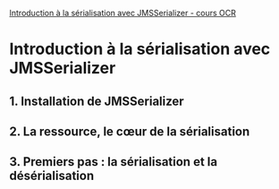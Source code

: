 [Introduction à la sérialisation avec JMSSerializer - cours OCR](https://openclassrooms.com/fr/courses/4087036-construisez-une-api-rest-avec-symfony/4301996-introduction-a-la-serialisation-avec-jmsserializer)

# Introduction à la sérialisation avec JMSSerializer

## 1. Installation de JMSSerializer

## 2. La ressource, le cœur de la sérialisation

## 3. Premiers pas : la sérialisation et la désérialisation
